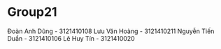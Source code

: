 # Group21
Đoàn Anh Dũng - 3121410108
Lưu Văn Hoàng - 3121410211
Nguyễn Tiến Duẩn - 3121410106
Lê Huy Tín - 3121410020
